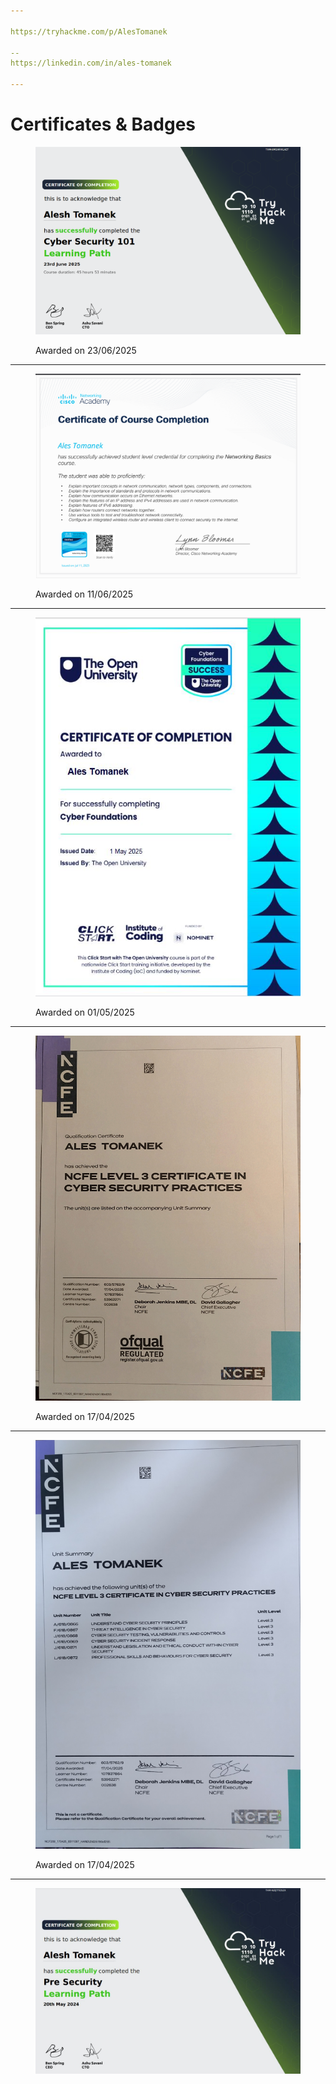 ```yaml
---

https://tryhackme.com/p/AlesTomanek

--
https://linkedin.com/in/ales-tomanek

---
```


# Certificates & Badges
<figure><img src="../.gitbook/assets/THM_CyberSecurity101.png" alt=""><figcaption><p>Awarded on 23/06/2025</p></figcaption></figure>

---
<figure><img src="../.gitbook/assets/Cisco_networking_basics.png" alt=""><figcaption><p>Awarded on 11/06/2025</p></figcaption></figure>

---
<figure><img src="../.gitbook/assets/cert.JPG" alt=""><figcaption><p>Awarded on 01/05/2025</p></figcaption></figure>

---
<figure><img src="../.gitbook/assets/NCFE_l3_cyber.webp" alt=""><figcaption><p>Awarded on 17/04/2025</p></figcaption></figure>

---
<figure><img src="../.gitbook/assets/NCFE_l3_cyber2.webp" alt=""><figcaption><p>Awarded on 17/04/2025</p></figcaption></figure>

---
<figure><img src="../.gitbook/assets/Capture.JPG" alt=""><figcaption></figcaption></figure>